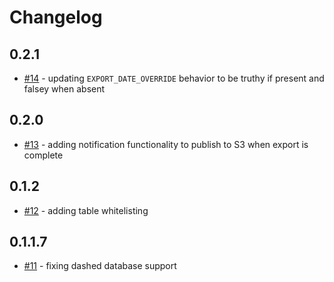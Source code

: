# Changelog

## 0.2.1
- [#14](https://github.com/gaorlov/aurora-bootstrap/pull/14) - updating `EXPORT_DATE_OVERRIDE` behavior to be truthy if present and falsey when absent

## 0.2.0
- [#13](https://github.com/gaorlov/aurora-bootstrap/pull/13) - adding notification functionality to publish to S3 when export is complete

## 0.1.2
- [#12](https://github.com/gaorlov/aurora-bootstrap/pull/12) - adding table whitelisting

## 0.1.1.7
- [#11](https://github.com/gaorlov/aurora-bootstrap/pull/11) - fixing dashed database support
